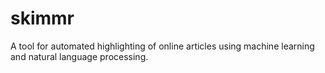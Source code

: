 # skimmr

A tool for automated highlighting of online articles using machine learning and natural language processing.
